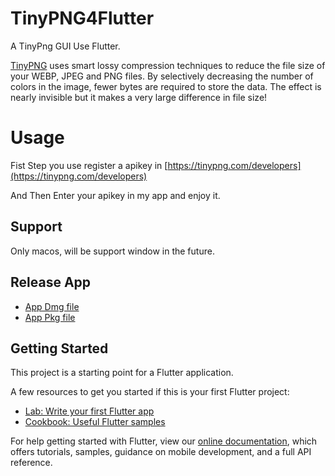 # TinyPNG4Flutter

A TinyPng GUI Use Flutter.


[TinyPNG](https://tinypng.com) uses smart lossy compression techniques to reduce the file size of your WEBP, JPEG and PNG files. By selectively decreasing the number of colors in the image, fewer bytes are required to store the data. The effect is nearly invisible but it makes a very large difference in file size!

# Usage

Fist Step you use register a apikey in [https://tinypng.com/developers](https://tinypng.com/developers)

And Then Enter your apikey in my app and enjoy it.

## Support

Only macos, will be support window in the future.

## Release App

- [App Dmg file](https://github.com/JerryFans/TinyPNG4Flutter/blob/main/Picture%20Compresser.dmg)
- [App Pkg file](https://github.com/JerryFans/TinyPNG4Flutter/blob/main/Picture%20Compresser.pkg)



## Getting Started

This project is a starting point for a Flutter application.

A few resources to get you started if this is your first Flutter project:

- [Lab: Write your first Flutter app](https://flutter.dev/docs/get-started/codelab)
- [Cookbook: Useful Flutter samples](https://flutter.dev/docs/cookbook)

For help getting started with Flutter, view our
[online documentation](https://flutter.dev/docs), which offers tutorials,
samples, guidance on mobile development, and a full API reference.
